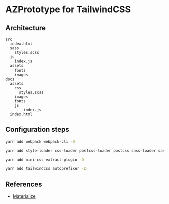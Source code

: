 # AZPrototype for TailwindCSS

## Architecture

```code
src
  index.html
  sass
    styles.scss
  js
    index.js
  assets
    fonts
    images
docs
  assets
    css
      styles.scss
    images
    fonts
    js
      - index.js
  index.html
```

## Configuration steps

```bash
yarn add webpack webpack-cli -D
```

```bash
yarn add style-loader css-loader postcss-loader postcss sass-loader sass -D
```

```bash
yarn add mini-css-extract-plugin -D
```

```bash
yarn add tailwindcss autoprefixer -D
```

## References

- [Materialize](https://materializecss.com/color.html)
